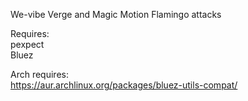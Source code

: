 We-vibe Verge and Magic Motion Flamingo attacks

Requires:<br />
pexpect <br />
Bluez <br />

Arch requires: <br />
https://aur.archlinux.org/packages/bluez-utils-compat/
